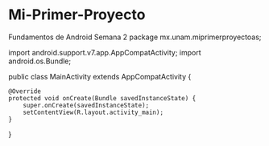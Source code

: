 # Mi-Primer-Proyecto
Fundamentos de Android Semana 2
package mx.unam.miprimerproyectoas;

import android.support.v7.app.AppCompatActivity;
import android.os.Bundle;

public class MainActivity extends AppCompatActivity {

    @Override
    protected void onCreate(Bundle savedInstanceState) {
        super.onCreate(savedInstanceState);
        setContentView(R.layout.activity_main);
    }
}
